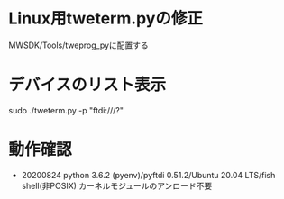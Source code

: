 # Linux用tweterm.pyの修正
MWSDK/Tools/tweprog_pyに配置する

# デバイスのリスト表示
sudo ./tweterm.py -p "ftdi:///?"

# 動作確認
- 20200824
python 3.6.2 (pyenv)/pyftdi 0.51.2/Ubuntu 20.04 LTS/fish shell(非POSIX)
カーネルモジュールのアンロード不要
